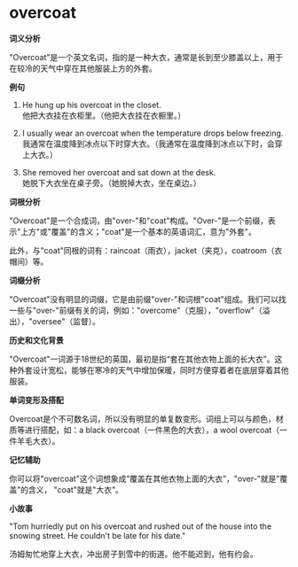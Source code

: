 # overcoat

**词义分析**

  

"Overcoat"是一个英文名词，指的是一种大衣，通常是长到至少膝盖以上，用于在较冷的天气中穿在其他服装上方的外套。

  

**例句**

  

1.  He hung up his overcoat in the closet.  
    他把大衣挂在衣柜里。（他把大衣挂在衣橱里。）
    
      
    
2.  I usually wear an overcoat when the temperature drops below freezing.  
    我通常在温度降到冰点以下时穿大衣。（我通常在温度降到冰点以下时，会穿上大衣。）
    
      
    
3.  She removed her overcoat and sat down at the desk.  
    她脱下大衣坐在桌子旁。（她脱掉大衣，坐在桌边。）
    
      
    

  

**词根分析**

  

"Overcoat"是一个合成词，由"over-"和"coat"构成。"Over-"是一个前缀，表示"上方"或"覆盖"的含义；"coat"是一个基本的英语词汇，意为"外套"。

  

此外，与"coat"同根的词有：raincoat（雨衣），jacket（夹克），coatroom（衣帽间）等。

  

**词缀分析**

  

"Overcoat"没有明显的词缀，它是由前缀"over-"和词根"coat"组成。我们可以找一些与"over-"前缀有关的词，例如："overcome"（克服），"overflow"（溢出），"oversee"（监督）。

  

**历史和文化背景**

  

"Overcoat"一词源于18世纪的英国，最初是指“套在其他衣物上面的长大衣”。这种外套设计宽松，能够在寒冷的天气中增加保暖，同时方便穿着者在底层穿着其他服装。

  

**单词变形及搭配**

  

Overcoat是个不可数名词，所以没有明显的单复数变形。词组上可以与颜色，材质等进行搭配，如：a black overcoat（一件黑色的大衣），a wool overcoat（一件羊毛大衣）。

  

**记忆辅助**

  

你可以将"overcoat"这个词想象成“覆盖在其他衣物上面的大衣”，"over-"就是"覆盖”的含义， "coat"就是"大衣"。

  

**小故事**

  

"Tom hurriedly put on his overcoat and rushed out of the house into the snowing street. He couldn't be late for his date."

  

汤姆匆忙地穿上大衣，冲出房子到雪中的街道。他不能迟到，他有约会。
